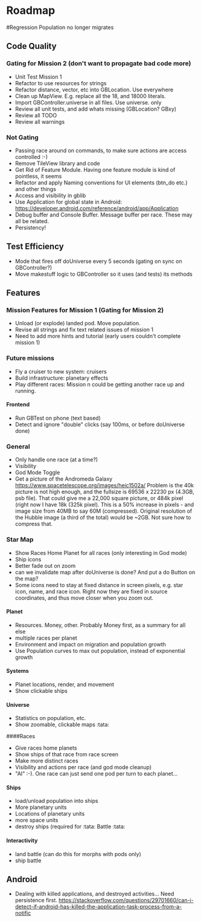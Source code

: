 # Roadmap

#Regression
Population no longer migrates

## Code Quality
### Gating for Mission 2 (don't want to propagate bad code more)
* Unit Test Mission 1
* Refactor to use resources for strings
* Refactor distance, vector, etc into GBLocation. Use everywhere
* Clean up MapView. E.g. replace all the 18, and 18000 literals. 
* Import GBController.universe in all files. Use universe. only
* Review all unit tests, and add whats missing (GBLocation? GBxy)
* Review all TODO
* Review all warnings

### Not Gating
* Passing race around on commands, to make sure actions are access controlled :-)
* Remove TileView library and code
* Get Rid of Feature Module. Having one feature module is kind of pointless, it seems
* Refactor and apply Naming conventions for UI elements (btn_do etc.) and other things
* Access and visibility in gblib
* Use Application for global state in Android: https://developer.android.com/reference/android/app/Application
* Debug buffer and Console Buffer. Message buffer per race. These may all be related.
* Persistency!

## Test Efficiency
* Mode that fires off doUniverse every 5 seconds (gating on sync on GBController?)
* Move makestuff logic to GBController so it uses (and tests) its methods

## Features

### Mission Features for Mission 1 (Gating for Mission 2)
* Unload (or explode) landed pod. Move population.
* Revise all strings and fix text related issues of mission 1
* Need to add more hints and tutorial (early users couldn't complete mission 1)

### Future missions
* Fly a cruiser to new system: cruisers
* Build infrastructure: planetary effects
* Play different races: Mission n could be getting another race up and running.

#### Frontend
* Run GBTest on phone (text based)
* Detect and ignore "double" clicks (say 100ms, or before doUniverse done)

### General
* Only handle one race (at a time?)
* Visibility
* God Mode Toggle
* Get a picture of the Andromeda Galaxy https://www.spacetelescope.org/images/heic1502a/ Problem is the 40k picture is not high enough, and the fullsize is 69536 x 22230 px (4.3GB, psb file). That could give me a 22,000 square picture, or 484k pixel (right now I have 18k (325k pixel). This is a 50% increase in pixels - and image size from 40MB to say 60M (compressed). Original resolution of the Hubble image (a third of the total) would be ~2GB. Not sure how to compress that.

### Star Map
* Show Races Home Planet for all races (only interesting in God mode)
* Ship icons
* Better fade out on zoom
* can we invalidate map after doUniverse is done? And put a do Button on the map? 
* Some icons need to stay at fixed distance in screen pixels, e.g. star icon, name, and race icon. Right now they are fixed in source coordinates, and thus move closer when you zoom out.

#### Planet
* Resources. Money, other. Probably Money first, as a summary for all else
* multiple races per planet
* Environment and impact on migration and population growth
* Use Population curves to max out population, instead of exponential growth

#### Systems
* Planet locations, render, and movement
* Show clickable ships

#### Universe
* Statistics on population, etc.
* Show zoomable, clickable maps  :tata:

####Races
* Give races home planets
* Show ships of that race from race screen
* Make more distinct races
* Visibility and actions per race (and god mode cleanup)
* "AI" :-). One race can just send one pod per turn to each planet...

#### Ships
* load/unload population into ships
* More planetary units
* Locations of planetary units
* more space units
* destroy ships (required for :tata: Battle :tata:

#### Interactivity
* land battle (can do this for morphs with pods only)
* ship battle

## Android 
* Dealing with killed applications, and destroyed activities... Need persistence first.
https://stackoverflow.com/questions/29701660/can-i-detect-if-android-has-killed-the-application-task-process-from-a-notific
